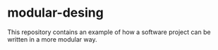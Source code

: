 # modular-desing
This repository contains an example of how a software project can be written in a more modular way. 
